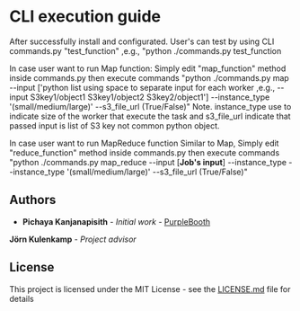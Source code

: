 # CLI execution guide

After successfully install and configurated. User's can test by using CLI commands.py "test_function" ,e.g., "python ./commands.py test_function

In case user want to run Map function:
Simply edit "map_function" method inside commands.py then execute commands "python ./commands.py map --input ['python list using space to separate input for each worker ,e.g., --input S3key1/object1 S3key1/object2 S3key2/object1'] --instance_type '(small/medium/large)' --s3_file_url (True/False)"
Note. instance_type use to indicate size of the worker that execute the task and s3_file_url indicate that passed input is list of S3 key not common python object.

In case user want to run MapReduce function
Similar to Map, Simply edit "reduce_function" method inside commands.py then execute commands "python ./commands.py map_reduce --input [**Job's input**] --instance_type --instance_type '(small/medium/large)' --s3_file_url (True/False)"

## Authors

* **Pichaya Kanjanapisith** - *Initial work* - [PurpleBooth](https://github.com/Pkanjan37/setuLightwight)

**Jörn Kulenkamp**  - *Project advisor*

## License

This project is licensed under the MIT License - see the [LICENSE.md](LICENSE.md) file for details


